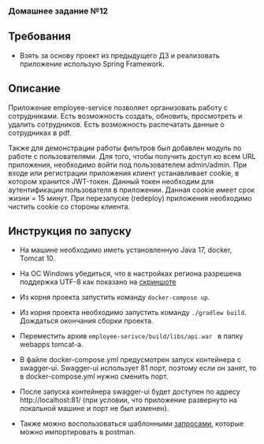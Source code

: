 ### Домашнее задание №12

## Требования

- Взять за основу проект из предыдущего ДЗ и реализовать приложение использую Spring Framework.

## Описание 

Приложение employee-service позволяет организовать работу с сотрудниками. 
Есть возможность создать, обновить, просмотреть и удалить сотрудников.
Есть возможность распечатать данные о сотрудниках в pdf.

Также для демонстрации работы фильтров был добавлен модуль по работе с пользователями.
Для того, чтобы получить доступ ко всем URL приложения, необходимо войти под пользователем admin/admin.
При входе или регистрации приложения клиент устанавливает cookie, в котором хранится JWT-токен. Данный токен необходим для аутентификации пользователя в приложении.
Данная cookie имеет срок жизни = 15 минут.
При перезапуске (redeploy) приложения необходимо чистить cookie со стороны клиента.

## Инструкция по запуску

- На машине необходимо иметь установленную Java 17, docker, Tomcat 10.
- На ОС Windows убедиться, что в настройках региона разрешена поддержка UTF-8 как показано на [скриншоте](img.png)
- Из корня проекта запустить команду `docker-compose up`.
- Из корня проекта необходимо запустить команду `./gradlew build`. Дождаться окончания сборки проекта.
- Переместить архив `employee-serivce/build/libs/api.war ` в папку webapps tomcat-а.

- В файле docker-compose.yml предусмотрен запуск контейнера с swagger-ui. Swagger-ui использует 81 порт, поэтому если он занят, то в docker-compose.yml нужно сменить порт.
- После запуска контейнера swagger-ui будет доступен по адресу http://localhost:81/ (при условии, что приложение развернуто на локальной машине и порт не был изменен).
- Также можно воспользоваться шаблонными [запросами](employee.postman_collection.json), которые можно импортировать в postman.
